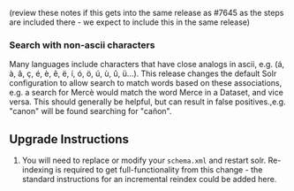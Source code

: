 (review these notes if this gets into the same release as #7645 as the steps are included there - we expect to include this in the same release)

### Search with non-ascii characters

Many languages include characters that have close analogs in ascii, e.g. (á, à, â, ç, é, è, ê, ë, í, ó, ö, ú, ù, û, ü…). This release changes the default Solr configuration to allow search to match words based on these associations, e.g. a search for Mercè would match the word Merce in a Dataset, and vice versa. This should generally be helpful, but can result in false positives.,e.g. "canon" will be found searching for "cañon". 

## Upgrade Instructions

1. You will need to replace or modify your `schema.xml` and restart solr. Re-indexing is required to get full-functionality from this change - the standard instructions for an incremental reindex could be added here.
   